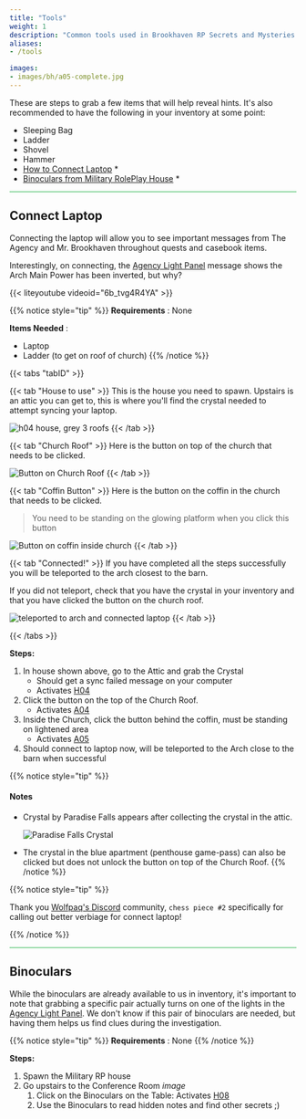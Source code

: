 ```yaml
---
title: "Tools"
weight: 1
description: "Common tools used in Brookhaven RP Secrets and Mysteries and how to get them."
aliases:
- /tools

images:
- images/bh/a05-complete.jpg
---
```


These are steps to grab a few items that will help reveal hints.
It's also recommended to have the following in your inventory at some point:

- Sleeping Bag
- Ladder
- Shovel
- Hammer
- [How to Connect Laptop](#connect-laptop) *
- [Binoculars from Military RolePlay House](#binoculars) *

<hr style="background-color: #28b44c" size=8>

## Connect Laptop

Connecting the laptop will allow you to see important messages from The Agency and Mr. Brookhaven throughout quests and casebook items. 

Interestingly, on connecting, the [Agency Light Panel](/casebook/light_panel/#a05) message shows the Arch Main Power has been inverted, but why?

{{< liteyoutube videoid="6b_tvg4R4YA" >}}


{{% notice style="tip" %}}
**Requirements** : None

**Items Needed** : 
- Laptop
- Ladder (to get on roof of church)
{{% /notice %}}

{{< tabs "tabID" >}}

{{< tab "House to use" >}}
This is the house you need to spawn. 
Upstairs is an attic you can get to, this is where you'll find the crystal needed to attempt syncing your laptop.

![h04 house, grey 3 roofs](/images/bh/h04-house.jpg)
{{< /tab >}}

{{< tab "Church Roof" >}}
Here is the button on top of the church that needs to be clicked.

![Button on Church Roof](/images/bh/a04-x100.jpg)
{{< /tab >}}

{{< tab "Coffin Button" >}}
Here is the button on the coffin in the church that needs to be clicked.

> You need to be standing on the glowing platform when you click this button 

![Button on coffin inside church](/images/bh/a05.jpg)
{{< /tab >}}

{{< tab "Connected!" >}}
If you have completed all the steps successfully you will be teleported to the arch closest to the barn.

If you did not teleport, check that you have the crystal in your inventory and that you have clicked the button on the church roof.

![teleported to arch and connected laptop](/images/bh/a05-complete.jpg)
{{< /tab >}}

{{< /tabs >}}

**Steps:**

1. In house shown above, go to the Attic and grab the Crystal
	- Should get a sync failed message on your computer
	- Activates [H04](../../casebook/light_panel#h04)
1. Click the button on the top of the Church Roof.
	- Activates [A04](../../casebook/light_panel#a04)
1. Inside the Church, click the button behind the coffin, must be standing on lightened area
	- Activates [A05](../../casebook/light_panel#a05)
1. Should connect to laptop now, will be teleported to the Arch close to the barn when successful



{{% notice style="tip" %}}
#### Notes

- Crystal by Paradise Falls appears after collecting the crystal in the attic.
	
	![Paradise Falls Crystal](/images/bh/paradise-falls-crystal-2in.jpg)

- The crystal in the blue apartment (penthouse game-pass) can also be clicked but does not unlock the button on top of the Church Roof.
{{% /notice %}}

{{% notice style="tip" %}}

Thank you [Wolfpaq's Discord](https://discord.gg/wolfpaqgames) community, `chess piece #2` specifically for calling out better verbiage for connect laptop!

{{% /notice %}}

<hr style="background-color: #28b44c" size=8>

## Binoculars

While the binoculars are already available to us in inventory, it's important to note that grabbing a specific pair actually turns on one of the lights in the [Agency Light Panel](../../casebook/light_panel/).
We don't know if this pair of binoculars are needed, but having them helps us find clues during the investigation.

{{% notice style="tip" %}}
**Requirements** : None
{{% /notice %}}


**Steps:**

1. Spawn the Military RP house
1. Go upstairs to the Conference Room _image_
	1. Click on the Binoculars on the Table: Activates [H08](../../casebook/light_panel#h08)
	1. Use the Binoculars to read hidden notes and find other secrets ;) 
